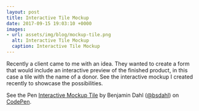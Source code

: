 ```yaml
---
layout: post
title: Interactive Tile Mockup
date: 2017-09-15 19:03:10 +0000
images:
- url: assets/img/blog/mockup-tile.png
  alt: Interactive Tile Mockup
  caption: Interactive Tile Mockup
---
```

Recently a client came to me with an idea. They wanted to create a form that would include an interactive preview of the finished product, in this case a tile with the name of a donor. See the interactive mockup I created recently to showcase the possibilities. 

<p data-height="620" data-theme-id="0" data-slug-hash="boVMVY" data-default-tab="result" data-user="bsdahl" data-embed-version="2" data-pen-title="Interactive Mockup Tile" data-preview="true" class="codepen">See the Pen <a href="https://codepen.io/bsdahl/pen/boVMVY/">Interactive Mockup Tile</a> by Benjamin Dahl (<a href="https://codepen.io/bsdahl">@bsdahl</a>) on <a href="https://codepen.io">CodePen</a>.</p>
<script async src="https://production-assets.codepen.io/assets/embed/ei.js"></script>